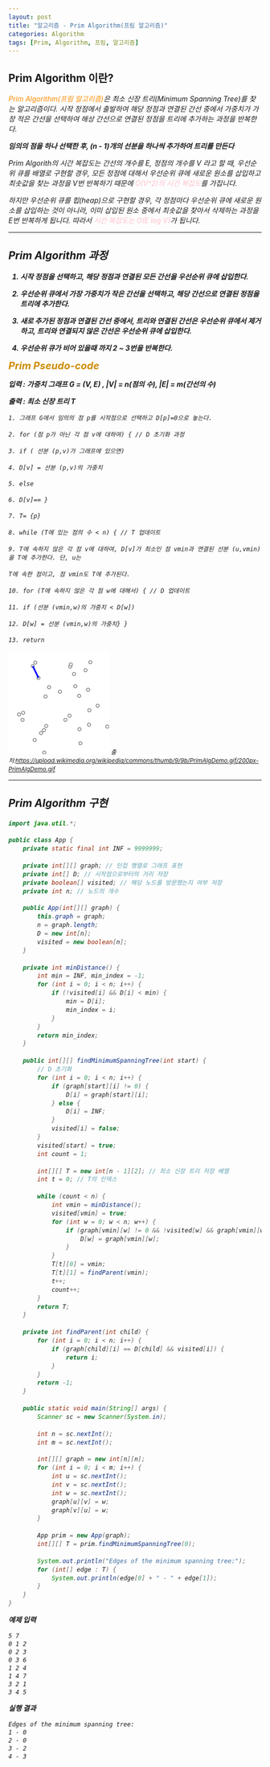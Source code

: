 ```yaml
---
layout: post
title: "알고리즘 - Prim Algorithm(프림 알고리즘)"
categories: Algorithm
tags: [Prim, Algorithm, 프림, 알고리즘]
---
```


## Prim Algorithm 이란?

<I><span style = "color:#FF8C00">Prim Algorithm(프림 알고리즘)</span>은 최소 신장 트리(Minimum Spanning Tree)를 찾는 알고리즘이다. 시작 정점에서 출발하여 해당 정점과 연결된 간선 중에서 가중치가 가장 적은 간선을 선택하여 해상 간선으로 연결된 정점을 트리에 추가하는 과정을 반복한다.

**임의의 점을 하나 선택한 후, (n - 1)개의 선분을 하나씩 추가하여 트리를 만든다**

Prim Algorith의 시간 복잡도는 간선의 개수를 E, 정점의 개수를 V 라고 할 때, 우선순위 큐를 배열로 구현할 경우, 모든 정점에 대해서 우선순위 큐에 새로운 원소를 삽입하고 최솟값을 찾는 과정을 V번 반복하기 때문에 <span style = "color:Pink">O(V^2)의 시간 복잡도</span>를 가집니다.

하지만 우선순위 큐를 힙(heap)으로 구현할 경우, 각 정점마다 우선순위 큐에 새로운 원소를 삽입하는 것이 아니라, 이미 삽입된 원소 중에서 최솟값을 찾아서 삭제하는 과정을 E번 반복하게 됩니다. 따라서 <span style = "color:Pink">시간 복잡도는 O(E log V)</span>가 됩니다.

<hr/>

## Prim Algorithm 과정

<div style = " font-weight:bold">

1. 시작 정점을 선택하고, 해당 정점과 연결된 모든 간선을 우선순위 큐에 삽입한다.<br/>

2. 우선순위 큐에서 가장 가중치가 작은 간선을 선택하고, 해당 간선으로 연결된 정점을 트리에 추가한다.<br/>

3. 새로 추가된 정점과 연결된 간선 중에서, 트리와 연결된 간선은 우선순위 큐에서 제거하고, 트리와 연결되지 않은 간선은 우선순위 큐에 삽입한다.<br/>

4. 우선순위 큐가 비어 있을때 까지 2 ~ 3번을 반복한다.<br/>
</div>

<span style = "font-weight:bold;font-size:20px;color:#CC8C00">Prim Pseudo-code</span>

<span style = "font-weight:bold">입력 : 가중치 그래프 G = (V, E) , |V| = n(점의 수), |E| = m(간선의 수)</span>

<span style = "font-weight:bold">출력 : 최소 신장 트리 T</span>

    1. 그래프 G에서 임의의 점 p를 시작점으로 선택하고 D[p]=0으로 놓는다.

    2. for (점 p가 아닌 각 점 v에 대하여) { // D 초기화 과정

    3. if ( 선분 (p,v)가 그래프에 있으면)

    4. D[v] = 선분 (p,v)의 가중치

    5. else

    6. D[v]=∞ }

    7. T= {p}

    8. while (T에 있는 점의 수 < n) { // T 업데이트

    9. T에 속하지 않은 각 점 v에 대하여, D[v]가 최소인 점 vmin과 연결된 선분 (u,vmin)을 T에 추가한다. 단, u는

    T에 속한 점이고, 점 vmin도 T에 추가된다.

    10. for (T에 속하지 않은 각 점 w에 대해서) { // D 업데이트

    11. if (선분 (vmin,w)의 가중치 < D[w])

    12. D[w] = 선분 (vmin,w)의 가중치} }

    13. return

![Kruskal](/assets/images/Prim.gif)
<small>출처:<https://upload.wikimedia.org/wikipedia/commons/thumb/9/9b/PrimAlgDemo.gif/200px-PrimAlgDemo.gif></small>

<hr/>

## Prim Algorithm 구현

```java
import java.util.*;

public class App {
    private static final int INF = 9999999;

    private int[][] graph; // 인접 행렬로 그래프 표현
    private int[] D; // 시작점으로부터의 거리 저장
    private boolean[] visited; // 해당 노드를 방문했는지 여부 저장
    private int n; // 노드의 개수

    public App(int[][] graph) {
        this.graph = graph;
        n = graph.length;
        D = new int[n];
        visited = new boolean[n];
    }

    private int minDistance() {
        int min = INF, min_index = -1;
        for (int i = 0; i < n; i++) {
            if (!visited[i] && D[i] < min) {
                min = D[i];
                min_index = i;
            }
        }
        return min_index;
    }

    public int[][] findMinimumSpanningTree(int start) {
        // D 초기화
        for (int i = 0; i < n; i++) {
            if (graph[start][i] != 0) {
                D[i] = graph[start][i];
            } else {
                D[i] = INF;
            }
            visited[i] = false;
        }
        visited[start] = true;
        int count = 1;

        int[][] T = new int[n - 1][2]; // 최소 신장 트리 저장 배열
        int t = 0; // T의 인덱스

        while (count < n) {
            int vmin = minDistance();
            visited[vmin] = true;
            for (int w = 0; w < n; w++) {
                if (graph[vmin][w] != 0 && !visited[w] && graph[vmin][w] < D[w]) {
                    D[w] = graph[vmin][w];
                }
            }
            T[t][0] = vmin;
            T[t][1] = findParent(vmin);
            t++;
            count++;
        }
        return T;
    }

    private int findParent(int child) {
        for (int i = 0; i < n; i++) {
            if (graph[child][i] == D[child] && visited[i]) {
                return i;
            }
        }
        return -1;
    }

    public static void main(String[] args) {
        Scanner sc = new Scanner(System.in);

        int n = sc.nextInt();
        int m = sc.nextInt();

        int[][] graph = new int[n][n];
        for (int i = 0; i < m; i++) {
            int u = sc.nextInt();
            int v = sc.nextInt();
            int w = sc.nextInt();
            graph[u][v] = w;
            graph[v][u] = w;
        }

        App prim = new App(graph);
        int[][] T = prim.findMinimumSpanningTree(0);

        System.out.println("Edges of the minimum spanning tree:");
        for (int[] edge : T) {
            System.out.println(edge[0] + " - " + edge[1]);
        }
    }
}


```

**예제 입력**

    5 7
    0 1 2
    0 2 3
    0 3 6
    1 2 4
    1 4 7
    3 2 1
    3 4 5

**실행 결과**

    Edges of the minimum spanning tree:
    1 - 0
    2 - 0
    3 - 2
    4 - 3
